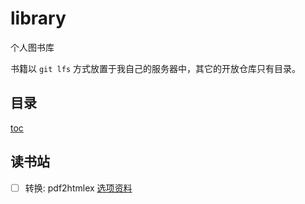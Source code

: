 # library

个人图书库

书籍以 `git lfs` 方式放置于我自己的服务器中，其它的开放仓库只有目录。

## 目录
[toc](TOC.md)

## 读书站
- [ ] 转换: pdf2htmlex [选项资料](http://blog.csdn.net/crazypandariy/article/details/17663731)